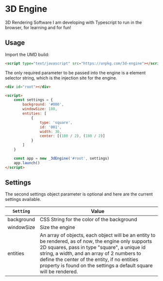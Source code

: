 # 3D Engine #

3D Rendering Software I am developing with Typescript to run in the browser, for learning and for fun!


## Usage ##

Import the UMD build:

```html
<script type="text/javascript" src="https://unpkg.com/3d-engine"></script>
```

The only required parameter to be passed into the engine is a element selector string, which is the injection site for the engine.


```html
<div id="root"></div>

<script>
    const settings = {
        background: '#000',
        windowSize: 180,
        entities: [
            {
                type: 'square',
                id: '001',
                width: 30,
                center: [(180 / 2), (180 / 2)]
            }
        ]
    }

    const app = new _3dEngine('#root', settings)
    app.launch()
</script>
```

## Settings ##

The second settings object parameter is optional and here are the current settings available.

| `Setting` | Value
| --- | ---
| background | CSS String for the color of the background
| windowSize | Size the engine
| entities | An array of objects, each object will be an entity to be rendered, as of now, the engine only supports 2D squares, pass in type "square", a unique id string, a width, and an array of 2 numbers to define the center of the entity, if no entities property is found on the settings a default square will be rendered.
